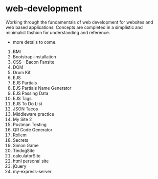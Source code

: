 # web-development

Working through the fundamentals of web development for websites and web based applications. Concepts are completed in a simplistic and minimalist fashion for understanding and reference.

- more details to come.

1. BMI
2. Bootstrap-installation
3. CSS - Bacon Fansite
4. DOM
5. Drum Kit
6. EJS
7. EJS Partials
8. EJS Partials Name Generator
9. EJS Passing Data
10. EJS Tags
11. EJS To Do List
12. JSON Tacos
13. Middleware practice
14. My Site 2
15. Postman Testing
16. QR Code Generator
17. Rollem
18. Secrets
19. Simon Game
20. TindogSite
21. calculatorSite
22. html personal site
23. jQuery
24. my-express-server